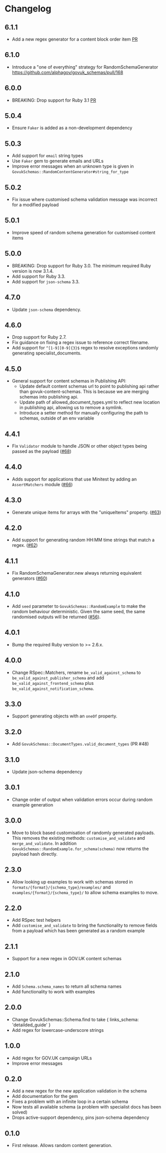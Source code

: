 # Changelog

## 6.1.1

* Add a new regex generator for a content block order item [PR](https://github.com/alphagov/govuk_schemas/pull/170)

## 6.1.0

* Introduce a "one of everything" strategy for RandomSchemaGenerator https://github.com/alphagov/govuk_schemas/pull/168

## 6.0.0

* BREAKING: Drop support for Ruby 3.1 [PR](https://github.com/alphagov/govuk_schemas/pull/141)

## 5.0.4

* Ensure `Faker` is added as a non-development dependency

## 5.0.3

* Add support for `email` string types
* Use `Faker` gem to generate emails and URLs
* Improve error messages when an unknown type is given in `GovukSchemas::RandomContentGenerator#string_for_type`

## 5.0.2

* Fix issue where customised schema validation message was incorrect for a modified payload

## 5.0.1

* Improve speed of random schema generation for customised content items

## 5.0.0

* BREAKING: Drop support for Ruby 3.0. The minimum required Ruby version is now 3.1.4.
* Add support for Ruby 3.3.
* Add support for `json-schema` 3.3.

## 4.7.0

* Update `json-schema` dependency.

## 4.6.0

* Drop support for Ruby 2.7.
* Fix guidance on fixing a regex issue to reference correct filename.
* Add support for `^[1-9][0-9]{3}$` regex to resolve exceptions randomly generating specialist_documents.

## 4.5.0

* General support for content schemas in Publishing API:
  * Update default content schemas url to point to publishing api rather than govuk-content-schemas. This is because we are merging schemas into publishing api.
  * Update path of allowed_document_types.yml to reflect new location in publishing api, allowing us to remove a symlink.
  * Introduce a setter method for manually configuring the path to schemas, outside of an env variable

## 4.4.1

* Fix `Validator` module to handle JSON or other object types being passed as the payload ([#68](https://github.com/alphagov/govuk_schemas/pull/68))

## 4.4.0

* Adds support for applications that use Minitest by adding an `AssertMatchers` module ([#66](https://github.com/alphagov/govuk_schemas/pull/66))

## 4.3.0

* Generate unique items for arrays with the "uniqueItems" property. ([#63](https://github.com/alphagov/govuk_schemas/pull/63))

## 4.2.0

* Add support for generating random HH:MM time strings that match a regex. ([#62](https://github.com/alphagov/govuk_schemas/pull/62))

## 4.1.1

* Fix RandomSchemaGenerator.new always returning equivalent generators ([#60](https://github.com/alphagov/govuk_schemas/pull/60))

## 4.1.0

* Add `seed` parameter to `GovukSchemas::RandomExample` to make the random behaviour deterministic. Given the same seed, the same randomised outputs will be returned ([#56](https://github.com/alphagov/govuk_schemas/pull/56)).

## 4.0.1

* Bump the required Ruby version to >= 2.6.x.

## 4.0.0

* Change RSpec::Matchers, rename `be_valid_against_schema` to `be_valid_against_publisher_schema` and add `be_valid_against_frontend_schema` plus `be_valid_against_notification_schema`.

## 3.3.0

* Support generating objects with an `oneOf` property.

## 3.2.0

* Add `GovukSchemas::DocumentTypes.valid_document_types` (PR #48)

## 3.1.0

* Update json-schema dependency

## 3.0.1

* Change order of output when validation errors occur during random example generation

## 3.0.0

* Move to block based customisation of randomly generated payloads. This removes the existing methods: `customise_and_validate` and `merge_and_validate`. In addition `GovukSchemas::RandomExample.for_schema(schema)` now returns the payload hash directly.

## 2.3.0

* Allow looking up examples to work with schemas stored in `formats/{format}/{schema_type}/examples/` and `examples/{format}/{schema_type}/` to allow schema examples to move.

## 2.2.0

* Add RSpec test helpers
* Add `customise_and_validate` to bring the functionality to remove fields from a payload which has been generated as a random example

## 2.1.1

* Support for a new regex in GOV.UK content schemas

## 2.1.0

* Add `Schema.schema_names` to return all schema names
* Add functionality to work with examples

## 2.0.0

* Change GovukSchemas::Schema.find to take { links_schema: 'detailded_guide' }
* Add regex for lowercase-underscore strings

## 1.0.0

* Add regex for GOV.UK campaign URLs
* Improve error messages

## 0.2.0

* Add a new regex for the new application validation in the schema
* Add documentation for the gem
* Fixes a problem with an infinite loop in a certain schema
* Now tests all available schema (a problem with specialist docs has been solved)
* Drops active-support dependency, pins json-schema dependency

## 0.1.0

* First release. Allows random content generation.
